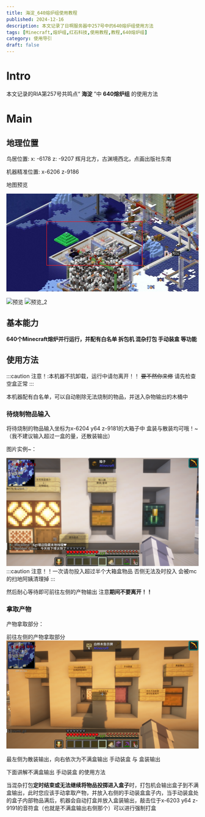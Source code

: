 ```yaml
---
title: 海淀_640熔炉组使用教程
published: 2024-12-16
description: 本文记录了日啊服务器中257号中的640熔炉组使用方法
tags: [Minecraft,熔炉组,红石科技,使用教程,教程,640熔炉组]
category: 使用导引
draft: false
---
```


# Intro
本文记录的RIA第257号共鸣点“ **海淀** ”中 **640熔炉组** 的使用方法

# Main
## 地理位置
鸟居位置: x: -6178 z: -9207 辉月北方，古渊境西北，点画出版社东南

机器精准位置: x-6206 z-9186

地图预览

![640熔炉组地图预览](./640_preview.png)

![预览](https://i0.hdslb.com/bfs/article/bb1eec33ba8533e4210ea5e58d47e352452972510.png)
![预览_2](https://i0.hdslb.com/bfs/article/6d892ee0b382ddbce95a7d1408112554452972510.png)

## 基本能力
**640个Minecraft熔炉并行运行，并配有白名单 拆包机 混杂打包 手动装盒 等功能**

## 使用方法
:::caution
注意！:本机器不抗卸载，运行中请勿离开！！ ~~要不然你来修~~ 请先检查空盒正常
:::

本机器配有白名单，可以自动剔除无法烧制的物品，并送入杂物输出的木桶中

### 待烧制物品输入
将待烧制的物品输入坐标为x-6204 y64 z-9181的大箱子中 盒装与散装均可哦！~         （我不建议输入超过一盒的量，还散装输出）

图片实例~：

![待烧制物品输入位置](./awaiting.png)
:::caution
注意！！一次请勿投入超过半个大箱盒物品 否侧无法及时投入 会被mc的扫地阿姨清理掉
:::

然后耐心等待即可前往左侧的产物输出 注意**期间不要离开！！**


### 拿取产物
产物拿取部分：

前往左侧的产物拿取部分
![产物拿取部分位置](./pickup.png)

最左侧为散装输出，向右依次为不满盒输出 手动装盒 与 盒装输出

下面讲解不满盒输出 手动装盒 的使用方法

当混杂打包**定时结束或无法继续将物品投掷进入盒子**时，打包机会输出盒子到不满盒输出，此时您应该手动拿取产物，并放入右侧的手动装盒盒子内，当手动装盒处的盒子内部物品满后，机器会自动打盒并放入盒装输出，敲击位于x-6203 y64 z-9191的音符盒（也就是不满盒输出右侧那个）可以进行强制打盒